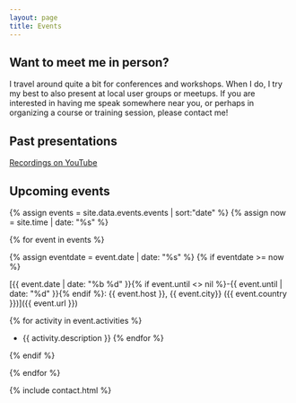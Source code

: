 ```yaml
---
layout: page
title: Events
---
```


## Want to meet me in person?

I travel around quite a bit for conferences and workshops. 
When I do, I try my best to also present at local user groups or meetups. 
If you are interested in having me speak somewhere near you, 
or perhaps in organizing a course or training session, please contact me!

## Past presentations

[<i class="fa-brands fa-youtube"></i> Recordings on YouTube](https://www.youtube.com/playlist?list=PLpN8e7gfTS9zlAGvFx4QO1dkIjiZC3OMv)  

## Upcoming events

{% assign events = site.data.events.events | sort:"date" %}
{% assign now = site.time | date: "%s" %}

{% for event in events %}

{% assign eventdate = event.date | date: "%s" %}
{% if eventdate >= now %}

[{{ event.date | date: "%b %d" }}{% if event.until <> nil %}-{{ event.until | date: "%d" }}{% endif %}: {{ event.host }}, {{ event.city}} ({{ event.country }})]({{ event.url }})

{% for activity in event.activities %}
* {{ activity.description }}
{% endfor %}

{% endif %}

{% endfor %}

{% include contact.html %}